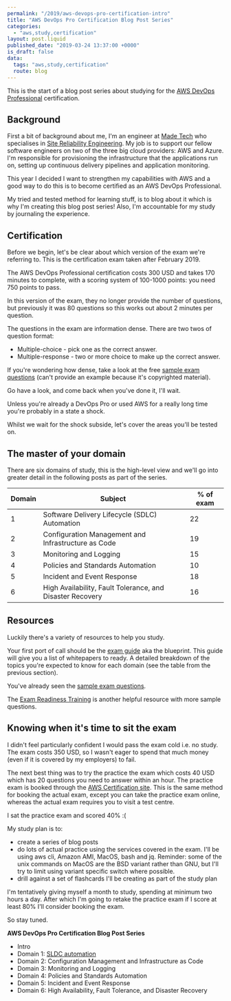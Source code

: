 ```yaml
---
permalink: "/2019/aws-devops-pro-certification-intro"
title: "AWS DevOps Pro Certification Blog Post Series"
categories:
  - "aws,study,certification"
layout: post.liquid
published_date: "2019-03-24 13:37:00 +0000"
is_draft: false
data:
  tags: "aws,study,certification"
  route: blog
---
```


This is the start of a blog post series about studying for the [AWS DevOps Professional](https://aws.amazon.com/certification/certified-devops-engineer-professional/) certification.

## Background

First a bit of background about me, I'm an engineer at [Made Tech](https://www.madetech.com/) who specialises in [Site Reliability Engineering](https://landing.google.com/sre/books/). My job is to support our fellow software engineers on two of the three big cloud providers: AWS and Azure. I'm responsible for provisioning the infrastructure that the applications run on, setting up continuous delivery pipelines and application monitoring.

This year I decided I want to strengthen my capabilities with AWS and a good way to do this is to become certified as an AWS DevOps Professional.

My tried and tested method for learning stuff, is to blog about it which is why I'm creating this blog post series! Also, I'm accountable for my study by journaling the experience.

## Certification

Before we begin, let's be clear about which version of the exam we're referring to. This is the certification exam taken after February 2019.

The AWS DevOps Professional certification costs 300 USD and takes 170 minutes to complete, with a scoring system of 100-1000 points: you need 750 points to pass.

In this version of the exam, they no longer provide the number of questions, but previously it was 80 questions so this works out about 2 minutes per question.

The questions in the exam are information dense. There are two twos of question format:

- Multiple-choice - pick one as the correct answer.
- Multiple-response - two or more choice to make up the correct answer.

If you're wondering how dense, take a look at the free [sample exam questions](https://d1.awsstatic.com/training-and-certification/docs-devops-pro/AWS%20Certified%20DevOps%20Engineer%20-%20Professional_Sample%20Questions.pdf) (can't provide an example because it's copyrighted material).

Go have a look, and come back when you've done it, I'll wait.

Unless you're already a DevOps Pro or used AWS for a really long time you're probably in a state a shock.

Whilst we wait for the shock subside, let's cover the areas you'll be tested on.

## The master of your domain

There are six domains of study, this is the high-level view and we'll go into greater detail in the following posts as part of the series.

| Domain | Subject                                                   | % of exam |
| ------ | --------------------------------------------------------- | --------- |
| 1      | Software Delivery Lifecycle (SDLC) Automation             | 22        |
| 2      | Configuration Management and Infrastructure as Code       | 19        |
| 3      | Monitoring and Logging                                    | 15        |
| 4      | Policies and Standards Automation                         | 10        |
| 5      | Incident and Event Response                               | 18        |
| 6      | High Availability, Fault Tolerance, and Disaster Recovery | 16        |

## Resources

Luckily there's a variety of resources to help you study.

Your first port of call should be the [exam guide](<https://d1.awsstatic.com/training-and-certification/docs-devops-pro/AWS%20Certified%20DevOps%20Engineer%20Professional_Exam%20Guide_v1.5_FINAL%20(2).pdf>) aka the blueprint. This guide will give you a list of whitepapers to ready. A detailed breakdown of the topics you're expected to know for each domain (see the table from the previous section).

You've already seen the [sample exam questions](https://d1.awsstatic.com/training-and-certification/docs-devops-pro/AWS%20Certified%20DevOps%20Engineer%20-%20Professional_Sample%20Questions.pdf).

The [Exam Readiness Training](https://www.aws.training/training/schedule?courseId=19030?src=cert-prep) is another helpful resource with more sample questions.

## Knowing when it's time to sit the exam

I didn't feel particularly confident I would pass the exam cold i.e. no study. The exam costs 350 USD, so I wasn't eager to spend that much money (even if it is covered by my employers) to fail.

The next best thing was to try the practice the exam which costs 40 USD which has 20 questions you need to answer within an hour. The practice exam is booked through the [AWS Certification site](https://www.aws.training/certification?src=cert-prep). This is the same method for booking the actual exam, except you can take the practice exam online, whereas the actual exam requires you to visit a test centre.

I sat the practice exam and scored 40% :(

My study plan is to:

- create a series of blog posts
- do lots of actual practice using the services covered in the exam. I'll be using aws cli, Amazon AMI, MacOS, bash and jq. Reminder: some of the unix commands on MacOS are the BSD variant rather than GNU, but I'll try to limit using variant specific switch where possible.
- drill against a set of flashcards I'll be creating as part of the study plan

I'm tentatively giving myself a month to study, spending at minimum two hours a day. After which I'm going to retake the practice exam if I score at least 80% I'll consider booking the exam.

So stay tuned.

**AWS DevOps Pro Certification Blog Post Series**

- Intro
- Domain 1: [SLDC automation](/2019/aws-devops-pro-certification-sdlc-intro/)
- Domain 2: Configuration Management and Infrastructure as Code
- Domain 3: Monitoring and Logging
- Domain 4: Policies and Standards Automation
- Domain 5: Incident and Event Response
- Domain 6: High Availability, Fault Tolerance, and Disaster Recovery
